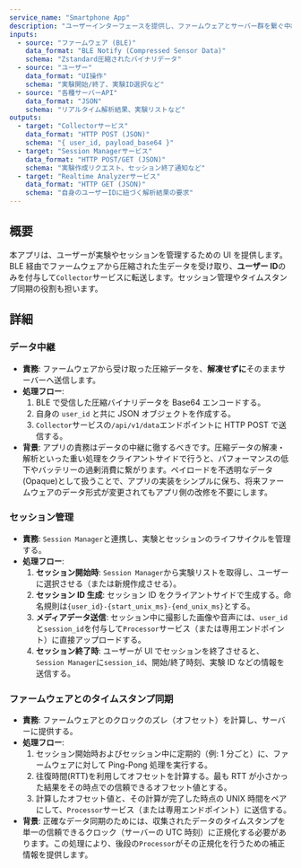 ```yaml
---
service_name: "Smartphone App"
description: "ユーザーインターフェースを提供し、ファームウェアとサーバー群を繋ぐ中継ハブ。"
inputs:
  - source: "ファームウェア (BLE)"
    data_format: "BLE Notify (Compressed Sensor Data)"
    schema: "Zstandard圧縮されたバイナリデータ"
  - source: "ユーザー"
    data_format: "UI操作"
    schema: "実験開始/終了、実験ID選択など"
  - source: "各種サーバーAPI"
    data_format: "JSON"
    schema: "リアルタイム解析結果、実験リストなど"
outputs:
  - target: "Collectorサービス"
    data_format: "HTTP POST (JSON)"
    schema: "{ user_id, payload_base64 }"
  - target: "Session Managerサービス"
    data_format: "HTTP POST/GET (JSON)"
    schema: "実験作成リクエスト、セッション終了通知など"
  - target: "Realtime Analyzerサービス"
    data_format: "HTTP GET (JSON)"
    schema: "自身のユーザーIDに紐づく解析結果の要求"
---
```


## 概要

本アプリは、ユーザーが実験やセッションを管理するための UI を提供します。BLE 経由でファームウェアから圧縮された生データを受け取り、**ユーザー ID**のみを付与して`Collector`サービスに転送します。セッション管理やタイムスタンプ同期の役割も担います。

## 詳細

### データ中継

- **責務**: ファームウェアから受け取った圧縮データを、**解凍せずに**そのままサーバーへ送信します。
- **処理フロー**:
  1.  BLE で受信した圧縮バイナリデータを Base64 エンコードする。
  2.  自身の `user_id` と共に JSON オブジェクトを作成する。
  3.  `Collector`サービスの`/api/v1/data`エンドポイントに HTTP POST で送信する。
- **背景**: アプリの責務はデータの中継に徹するべきです。圧縮データの解凍・解析といった重い処理をクライアントサイドで行うと、パフォーマンスの低下やバッテリーの過剰消費に繋がります。ペイロードを不透明なデータ(Opaque)として扱うことで、アプリの実装をシンプルに保ち、将来ファームウェアのデータ形式が変更されてもアプリ側の改修を不要にします。

### セッション管理

- **責務**: `Session Manager`と連携し、実験とセッションのライフサイクルを管理する。
- **処理フロー**:
  1.  **セッション開始時**: `Session Manager`から実験リストを取得し、ユーザーに選択させる（または新規作成させる）。
  2.  **セッション ID 生成**: セッション ID をクライアントサイドで生成する。命名規則は`{user_id}-{start_unix_ms}-{end_unix_ms}`とする。
  3.  **メディアデータ送信**: セッション中に撮影した画像や音声には、`user_id`と`session_id`を付与して`Processor`サービス（または専用エンドポイント）に直接アップロードする。
  4.  **セッション終了時**: ユーザーが UI でセッションを終了させると、`Session Manager`に`session_id`、開始/終了時刻、実験 ID などの情報を送信する。

### ファームウェアとのタイムスタンプ同期

- **責務**: ファームウェアとのクロックのズレ（オフセット）を計算し、サーバーに提供する。
- **処理フロー**:
  1.  セッション開始時およびセッション中に定期的（例: 1 分ごと）に、ファームウェアに対して Ping-Pong 処理を実行する。
  2.  往復時間(RTT)を利用してオフセットを計算する。最も RTT が小さかった結果をその時点での信頼できるオフセット値とする。
  3.  計算したオフセット値と、その計算が完了した時点の UNIX 時間をペアにして、`Processor`サービス（または専用エンドポイント）に送信する。
- **背景**: 正確なデータ同期のためには、収集されたデータのタイムスタンプを単一の信頼できるクロック（サーバーの UTC 時刻）に正規化する必要があります。この処理により、後段の`Processor`がその正規化を行うための補正情報を提供します。
